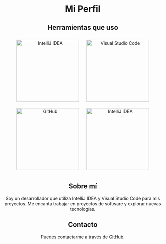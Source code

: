 <div style="text-align: center;">
  <h1>Mi Perfil</h1>
  
  <h2>Herramientas que uso</h2>
  <img src="https://img.icons8.com/?size=512&id=61466&format=png" alt="IntelliJ IDEA" style="width: 200px; margin: 10px;">
  <img src="https://upload.wikimedia.org/wikipedia/commons/thumb/9/9a/Visual_Studio_Code_1.35_icon.svg/2048px-Visual_Studio_Code_1.35_icon.svg.png"         alt="Visual Studio Code" style="width: 200px; margin: 10px;">
   <img src="https://encrypted-tbn0.gstatic.com/images?q=tbn:ANd9GcS0WxsHiJ67Myud_p_XIdNI35NDec7psLLa5Q&s" alt="GitHub" style="width: 200px; margin: 10px;">
    <img src="https://encrypted-tbn0.gstatic.com/images?q=tbn:ANd9GcTMVCjdbxE8IB0wm_DDlNVWDDYCi-j6peP2Ew&s" alt="IntelliJ IDEA" style="width: 200px; margin: 10px;">
  
  <h2>Sobre mí</h2>
  <p>Soy un desarrollador que utiliza IntelliJ IDEA y Visual Studio Code para mis proyectos. Me encanta trabajar en proyectos de software y explorar nuevas tecnologías.</p>
  
  <h2>Contacto</h2>
  <p>Puedes contactarme a través de <a href="https://github.com/karrasmil80">GitHub</a>.</p>
</div>
